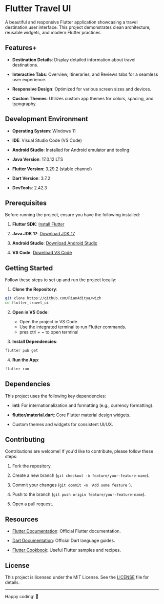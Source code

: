 
# Flutter Travel UI

A beautiful and responsive Flutter application showcasing a travel destination user interface. This project demonstrates clean architecture, reusable widgets, and modern Flutter practices.

## Features+

- **Destination Details**: Display detailed information about travel destinations.

- **Interactive Tabs**: Overview, Itineraries, and Reviews tabs for a seamless user experience.

- **Responsive Design**: Optimized for various screen sizes and devices.

- **Custom Themes**: Utilizes custom app themes for colors, spacing, and typography.

## Development Environment

- **Operating System**: Windows 11

- **IDE**: Visual Studio Code (VS Code)

- **Android Studio**: Installed for Android emulator and tooling

- **Java Version**: 17.0.12 LTS

- **Flutter Version**: 3.29.2 (stable channel)

- **Dart Version**: 3.7.2

- **DevTools**: 2.42.3

## Prerequisites

Before running the project, ensure you have the following installed:

1. **Flutter SDK**: [Install Flutter](https://flutter.dev/docs/get-started/install)

2. **Java JDK 17**: [Download JDK 17](https://www.oracle.com/java/technologies/javase/jdk17-archive-downloads.html)

3. **Android Studio**: [Download Android Studio](https://developer.android.com/studio)

4. **VS Code**: [Download VS Code](https://code.visualstudio.com/)

## Getting Started

Follow these steps to set up and run the project locally:

1. **Clone the Repository**:

```bash
git clone https://github.com/RianAditya/wizh
cd flutter_travel_ui
```

2. **Open in VS Code**:

    - Open the project in VS Code.
    - Use the integrated terminal to run Flutter commands.
    - pres ctrl + ~ to open terminal

3. **Install Dependencies**:

```bash
flutter pub get
```

4. **Run the App**:

```bash
flutter run
```

## Dependencies

This project uses the following key dependencies:

- **intl**: For internationalization and formatting (e.g., currency formatting).

- **flutter/material.dart**: Core Flutter material design widgets.

- Custom themes and widgets for consistent UI/UX.

## Contributing

Contributions are welcome! If you'd like to contribute, please follow these steps:

1. Fork the repository.

2. Create a new branch (`git checkout -b feature/your-feature-name`).

3. Commit your changes (`git commit -m 'Add some feature'`).

4. Push to the branch (`git push origin feature/your-feature-name`).

5. Open a pull request.

## Resources

- [Flutter Documentation](https://flutter.dev/docs): Official Flutter documentation.

- [Dart Documentation](https://dart.dev/guides): Official Dart language guides.

- [Flutter Cookbook](https://flutter.dev/docs/cookbook): Useful Flutter samples and recipes.

## License

This project is licensed under the MIT License. See the  [LICENSE](https://license/)  file for details.

----------

Happy coding! 🚀
